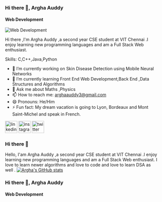 ### Hi there 👋, Argha Auddy
#### Web Development 
![Web Development ](https://arturssmirnovs.github.io/github-profile-readme-generator/images/banner.png)

Hi there ,I'm Argha Auddy ,a second year CSE student at VIT Chennai .I enjoy learning new programming languages and am a Full Stack Web enthusiast.

Skills: C,C++,Java,Python

- 🔭 I’m currently working on Skin Disease Detection using Mobile Neural Networks  
- 🌱 I’m currently learning Front End Web Development,Back End ,Data Structures and Algorithms  
- 💬 Ask me about Maths ,Physics  
- 📫 How to reach me: arghaauddy3@gmail.com 
- 😄 Pronouns: He/Him 
- ⚡ Fun fact: My dream vacation is going to Lyon, Bordeaux and Mont Saint-Michel and speak in French. 


[<img src='https://cdn.jsdelivr.net/npm/simple-icons@3.0.1/icons/linkedin.svg' alt='linkedin' height='40'>](https://www.linkedin.com/in/argha-auddy2412/)  [<img src='https://cdn.jsdelivr.net/npm/simple-icons@3.0.1/icons/instagram.svg' alt='instagram' height='40'>](https://www.instagram.com/argha_auddy/)  [<img src='https://cdn.jsdelivr.net/npm/simple-icons@3.0.1/icons/twitter.svg' alt='twitter' height='40'>](https://twitter.com/@argha_auddy)  



### Hi there 👋

Hello, I'am Argha Auddy ,a second year CSE student at VIT Chennai .I enjoy learning new programming languages and am a Full Stack Web enthusiast. I love to learn newer algorithms and love to code and love to learn DSA as well .
[![Argha's GitHub stats](https://github-readme-stats.vercel.app/api?username=arghaauddy)](https://github.com/arghaauddy/github-readme-stats)
### Hi there 👋, Argha Auddy
#### Web Development 



